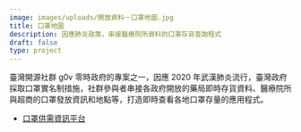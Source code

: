 ```yaml
---
image: images/uploads/開放資料－口罩地圖.jpg
title: 口罩地圖
description: 因應肺炎政策，串接醫療院所資料的口罩存貨查詢程式
draft: false
type: project
---
```

臺灣開源社群 g0v 零時政府的專案之一，因應 2020 年武漢肺炎流行，臺灣政府採取口罩實名制措施，社群參與者串接各政府開放的藥局即時存貨資料、醫療院所與超商的口罩發放資訊和地點等，打造即時查看各地口罩存量的應用程式。

- [口罩供需資訊平台](https://g0v.hackmd.io/@kiang/mask-info)